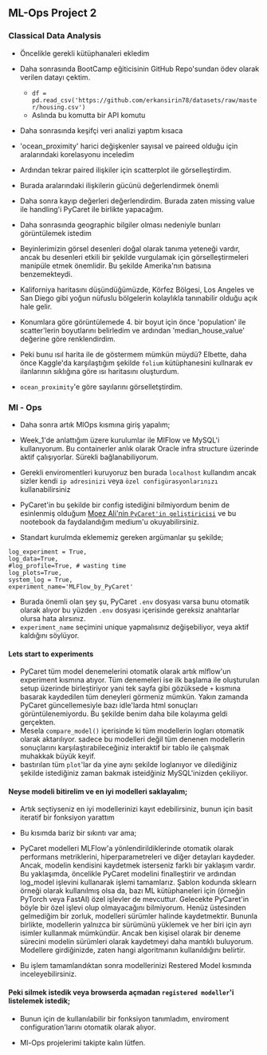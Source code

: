 ## ML-Ops Project 2

### Classical Data Analysis

- Öncelikle gerekli kütüphanaleri ekledim
- Daha sonrasında BootCamp eğiticisinin GitHub Repo'sundan ödev olarak verilen datayı çektim.
    * ```df = pd.read_csv('https://github.com/erkansirin78/datasets/raw/master/housing.csv')```
    * Aslında bu komutta bir API komutu
- Daha sonrasında keşifçi veri analizi yaptım kısaca
- 'ocean_proximity' harici değişkenler sayısal ve paireed olduğu için aralarındaki korelasyonu inceledim

- Ardından tekrar paired ilişkiler için scatterplot ile görselleştirdim.
- Burada aralarındaki ilişkilerin gücünü değerlendirmek önemli
- Daha sonra kayıp değerleri değerlendirdim. Burada zaten missing value ile handling'i PyCaret ile birlikte yapacağım.
- Daha sonrasında geographic bilgiler olması nedeniyle bunları görüntülemek istedim    
- Beyinlerimizin görsel desenleri doğal olarak tanıma yeteneği vardır, ancak bu desenleri etkili bir şekilde vurgulamak için görselleştirmeleri manipüle etmek önemlidir. Bu şekilde Amerika'nın batısına benzemekteydi.
- Kaliforniya haritasını düşündüğümüzde, Körfez Bölgesi, Los Angeles ve San Diego gibi yoğun nüfuslu bölgelerin kolaylıkla tanınabilir olduğu açık hale gelir.
- Konumlara göre görüntülemede 4. bir boyut için önce 'population' ile scatter'lerin boyutlarını belirledim ve ardından 'median_house_value' değerine göre renklendirdim.
- Peki bunu ısıl harita ile de göstermem mümkün müydü? Elbette, daha önce Kaggle'da karşılaştığım şekilde `folium` kütüphanesini kullnarak ev ilanlarının sıklığına göre ısı haritasını oluşturdum.
- `ocean_proximity`'e göre sayılarını görselletştirdim.

### Ml - Ops
- Daha sonra artık MlOps kısmına giriş yapalım;
- Week_1'de anlattığım üzere kurulumlar ile MlFlow ve MySQL'i kullanıyorum. Bu containerler anlık olarak Oracle infra structure üzerinde aktif çalışıyorlar. Sürekli bağlanabiliyorum.
- Gerekli enviromentleri kuruyoruz ben burada `localhost` kullandım ancak sizler kendi `ip adresinizi` veya `özel configürasyonlarınızı` kullanabilirsiniz
- PyCaret'in bu şekilde bir config istediğini bilmiyordum benim de esinlenmiş olduğum [Moez Ali'nin `PyCaret'in geliştiricisi`](https://moez-62905.medium.com/simplify-mlops-with-pycaret-mlflow-and-dagshub-366c768f0dac) ve bu nootebook da faydalandığım medium'u okuyabilirsiniz.

- Standart kurulmda eklememiz gereken argümanlar şu şekilde;
```
log_experiment = True,
log_data=True,
#log_profile=True, # wasting time
log_plots=True,
system_log = True,
experiment_name='MLFlow_by_PyCaret'
```
- Burada önemli olan şey şu, PyCaret `.env` dosyası varsa bunu otomatik olarak alıyor bu yüzden `.env` dosyası içerisinde gereksiz anahtarlar olursa hata alırsınız.
- `experiment_name` seçimini unique yapmalısınız değişebiliyor, veya aktif kaldığını söylüyor.

#### Lets start to experiments
- PyCaret tüm model denemelerini otomatik olarak artık mlflow'un experiment kısmına atıyor. Tüm denemeleri ise ilk başlama ile oluşturulan setup üzerinde birleştiriyor yani tek sayfa gibi gözüksede `+` kısmına basarak kaydedilen tüm deneyleri görmeniz mümkün. Yakın zamanda PyCaret güncellemesiyle bazı idle'larda html sonuçları görüntülenemiyordu. Bu şekilde benim daha bile kolayıma geldi gerçekten.
- Mesela `compare_model()` içerisinde ki tüm modellerin logları otomatik olarak aktarılıyor. sadece bu modelleri değil tüm denenen modellerin sonuçlarını karşılaştırabileceğiniz interaktif bir tablo ile çalışmak muhakkak büyük keyif.
- bastırılan tüm `plot`'lar da yine aynı şekilde loglanıyor ve dilediğiniz şekilde istediğiniz zaman bakmak isteidğiniz MySQL'inizden çekiliyor.

#### Neyse modeli bitirelim ve en iyi modelleri saklayalım;

- Artık seçtiyseniz en iyi modellerinizi kayıt edebilirsiniz, bunun için basit iteratif bir fonksiyon yarattım

- Bu kısımda bariz bir sıkıntı var ama;
- PyCaret modelleri MLFlow'a yönlendirildiklerinde otomatik olarak performans metriklerini, hiperparametreleri ve diğer detayları kaydeder. Ancak, modelin kendisini kaydetmek isterseniz farklı bir yaklaşım vardır. Bu yaklaşımda, öncelikle PyCaret modelini finalleştirir ve ardından log_model işlevini kullanarak işlemi tamamlarız. Şablon kodunda sklearn örneği olarak kullanılmış olsa da, bazı ML kütüphaneleri için (örneğin PyTorch veya FastAI) özel işlevler de mevcuttur. Gelecekte PyCaret'in böyle bir özel işlevi olup olmayacağını bilmiyorum. Henüz üstesinden gelmediğim bir zorluk, modelleri sürümler halinde kaydetmektir. Bununla birlikte, modellerin yalnızca bir sürümünü yüklemek ve her biri için ayrı isimler kullanmak mümkündür. Ancak ben kişisel olarak bir deneme sürecini modelin sürümleri olarak kaydetmeyi daha mantıklı buluyorum. Modellere girdiğinizde, zaten hangi algoritmanın kullanıldığını belirtir.
- Bu işlem tamamlandıktan sonra modellerinizi Restered Model kısmında inceleyebilirsiniz.

#### Peki silmek istedik veya browserda açmadan  `registered modeller`'i listelemek istedik;

- Bunun için de kullanılabilir bir fonksiyon tanımladım, enviroment configuration'larını otomatik olarak alıyor.

- Ml-Ops projelerimi takipte kalın lütfen.